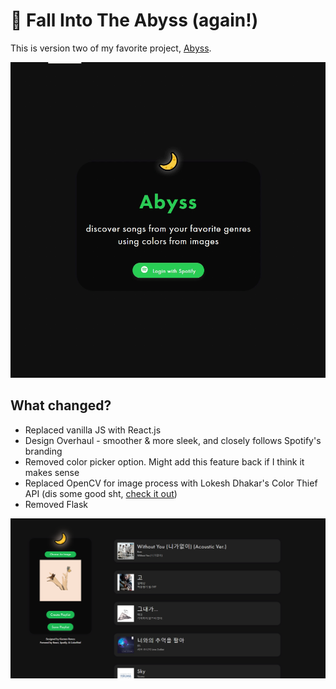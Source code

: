 # 🌙 Fall Into The Abyss (again!)

This is version two of my favorite project, [Abyss](https://github.com/krystalgaia/fallintotheabyss).

![Abyss Landing Page](/demo/LandingPage.gif)

## What changed?
- Replaced vanilla JS with React.js
- Design Overhaul - smoother & more sleek, and closely follows Spotify's branding
- Removed color picker option. Might add this feature back if I think it makes sense
- Replaced OpenCV for image process with Lokesh Dhakar's Color Thief API (dis some good sht, [check it out](https://github.com/lokesh/color-thief))
- Removed Flask

![Abyss Landing Page](/demo/MainPage.PNG)
